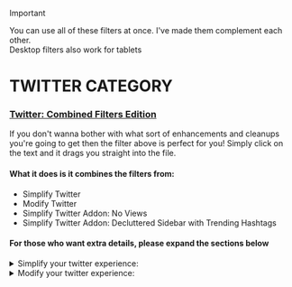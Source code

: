 > [!IMPORTANT]
> You can use all of these filters at once. I've made them complement each other. <br/>Desktop filters also work for tablets

# TWITTER CATEGORY
### [Twitter: Combined Filters Edition](twitter%20filters%20for%20people%20who%20just%20wanna%20get%20on%20with%20it)
If you don't wanna bother with what sort of enhancements and cleanups you're going to get then the filter above is perfect for you!
Simply click on the text and it drags you straight into the file.

#### What it does is it combines the filters from:
- Simplify Twitter
- Modify Twitter
- Simplify Twitter Addon: No Views
- Simplify Twitter Addon: Decluttered Sidebar with Trending Hashtags

#### For those who want extra details, please expand the sections below
<details> <summary> Simplify your twitter experience: </summary>

## [Simplify Twitter](simplify%20twitter)
This will remove all of the unnecessary content in here such as:
- ### Timeline
  - All the tweets in "Timeline: explore"
  - All the follow suggestions and communities in "Timeline: search"
  - "Subscribe", "Who to follow", "Promote" and "Get verified" in "Timeline: posts"
  - Post engagements, "Discover more" and all tweets succedding them in "Timeline: conversation"
  - Keeps only the tweets in "Timeline: home"

<details> <summary>

#### Screenshots:
</summary>
  
### Timeline: Explore
![explore](https://github.com/user-attachments/assets/1303725d-40a0-4191-9c4e-eb436e875af0)
### Timeline: Search
![search](https://github.com/user-attachments/assets/477c7762-8535-4989-8b58-9fd8ca43d577)
### Timeline: Posts
![posts](https://github.com/user-attachments/assets/490789f3-7925-4d93-a5b1-48a192dd9d62)
### Timeline: Conversions (discover more)
![discover more](https://github.com/user-attachments/assets/82987c38-fcf4-4c9c-87e0-33fa453836fb)
### Timeline: Home
![home](https://github.com/user-attachments/assets/7410dcfc-92fd-4bab-bef7-3db9d32d7896)
</details>

- ### Others
  - ALL of grok (including the profile summary you'd see inside the hover card)
  - X icon
  - Jobs, Premium, Verified Orgs, Grok, Monetization, and Ads button (including the ones inside your settings)
  - Messages drawer
  - Community notes reminder at the very bottom of the post and "Do you find this helpful?"
  - Post analytics will no longer show the post when you're already inside of it
  - "Not followed by anyone you’re following"
  - Blue notification on new posts
  - "Professional Profile" in edit your profile
  - 3 dots in the account switch button
  - "You aren’t verified yet" in profile (this appears occasionally)

<details> <summary>
  
#### Screenshots:
</summary>
  
### Community notes
![Community notes](https://github.com/user-attachments/assets/2ef0e1e3-a5e3-4525-bc5f-87532d86ca06)
### Post Analytics
![Post Analytics](https://github.com/user-attachments/assets/529ca794-ca1c-469a-9c6b-72ea752eab70)
### Navigations
![Navigations](https://github.com/user-attachments/assets/00bfcdfd-fa52-4a9a-a31b-fafa77b295db)
### Messages drawer
![Messages drawer](https://github.com/user-attachments/assets/cc0ee35e-f14f-4eb9-8854-c87cbcbdb723)
</details>

<details open> <summary>

## Extra content:
</summary>
  
### Addons for this filter:
#### [Decluttered Sidebar](simplify%20twitter%20addon%3A%20decluttered%20sidebar)
- Removes everything in the sidebar except search, search filters, footer and relevant people
<details> <summary> Screenshots: </summary> 
  
![sidebar no hashtags](https://github.com/user-attachments/assets/7172f1f5-22be-4fae-9fc0-248f55b97f8f)
</details>

#### [Decluttered Sidebar with Trending Hashtags](simplify%20twitter%20addon%3A%20decluttered%20sidebar%20with%20trending%20hashtags)
- Same as the one before it except it keeps the trending hashtags
<details> <summary> Screenshots: </summary> 
  
![sidebar hashtags](https://github.com/user-attachments/assets/769906d4-91d3-464b-8ff7-d849dadae788)
</details>

#### [No "For you" in the toolbar](simplify%20twitter%20addon%3A%20no%20"For%20you"%20in%20the%20toolbar)
- Removes the "For you" in the toolbar
<details> <summary> Screenshots: </summary> 
  
![sdfgsafgsf](https://github.com/user-attachments/assets/3b94c5f5-67b6-4ac3-9098-404416a19d7d)
</details>

#### [No "Following" in the toolbar](simplify%20twitter%20addon%3A%20no%20"Following"%20in%20the%20toolbar)
- Removes the "Following" in the toolbar
<details> <summary> Screenshots: </summary> 

![dghdghdg](https://github.com/user-attachments/assets/07c11c82-3aca-4795-9abc-33cba3d18e59)
</details>

#### [No Views](simplify%20twitter%20addon%3A%20no%20views)
- Removes the view count in tweets
#### [No bookmark count](simplify%20twitter%20addon%3A%20no%20bookmark%20count)
- Removes the bookmark count in tweets and reveals itself upon clicking 
#### [No like count](simplify%20twitter%20addon%3A%20no%20like%20count)
- Removes the like count in tweets and reveals itself upon clicking 
#### [No retweet count](simplify%20twitter%20addon%3A%20no%20retweet%20count)
- Removes the retweet count in tweets and reveals itself upon clicking 
#### [No reply count](simplify%20twitter%20addon%3A%20no%20reply%20count)
- Removes the reply count in tweets
</details>


</details>





<details> <summary> Modify your twitter experience: </summary>
  
## [Modify Twitter](modify%20twitter)
Improves the sites look. Changes include:
- ### Quality Of Life
  - Post and reply buttons will only start to appear when you start typing
  - Usernames including the checkmark are now bigger in profile
  - Smaller handles, hashtags and dates in almost everywhere
  - #### Cutting fewer corners
    - User icons are now square-ish
    - Border radii is smaller in text, videos, gifs, reply's, and messages
  - #### Visual Tweaks
    - Border lines have been removed in text, videos, and gifs
    - Gets rid of the lines inside the post and moves up the reply section
    - The lines in-between tweets (i.e., comment chains) have their opacity reduced
<details> <summary>

#### Screenshots:
</summary>

### Post and Reply behavior
![PR behavior](https://github.com/user-attachments/assets/5ce1c90d-4717-4542-9c0e-e5195164985c)
### What all tweets will look like (including timeline content)
![VTweaks](https://github.com/user-attachments/assets/3941bbdd-526f-4bb2-8d87-a586777b7d01)
### What all quoted tweets will look like (including timeline content)
![quotes pog](https://github.com/user-attachments/assets/630ebd59-622c-4d33-9075-ba3ebb773c9f)
### What messages will look like
![messages](https://github.com/user-attachments/assets/27e0c6f8-4447-4db1-8032-a7aad451b1e2)
</details>

- ### All the small details
  - "This Post is unavailable" is shorter and no longer has borders
  - Reduced the margin in your Timeline: profile and profile toolbar
  - Reduced extra space in the messages
  - Post and "New message" buttons are shorter
  - Made the "Your likes are private" more compact
  - The follow button in the relevant people section is shorter

<details open> <summary>

## Extra content:
</summary>

### Addons for this filter:
#### [No names on the side](modify%20twitter%20addon%3A%20no%20names%20on%20the%20side)
- Removes the names of the navigation buttons and reduces its width
<details> <summary> Screenshots: </summary> 
  
![slimmed side bar](https://github.com/user-attachments/assets/bb361032-2d41-46bb-96a3-8a7dfe954b3c)
</details>

</details>

</details>

